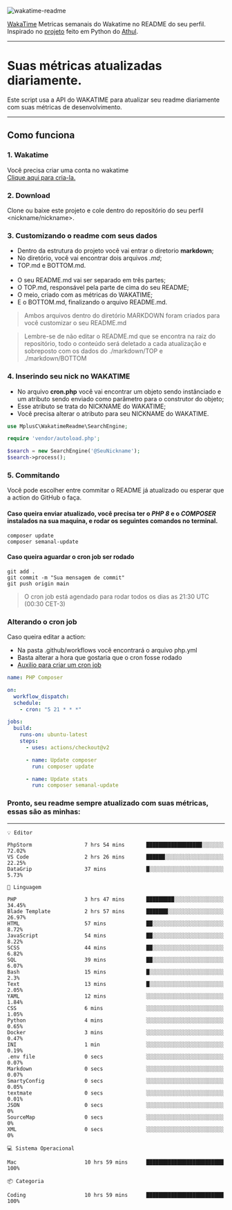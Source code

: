 ![wakatime-readme](https://socialify.git.ci/bymatheus/wakatime-readme/image?description=1&descriptionEditable=M%C3%A9tricas%20semanais%20do%20Wakatime%20no%20seu%20README%20de%20perfil.&font=KoHo&forks=1&language=1&owner=1&pattern=Signal&stargazers=1&theme=Dark)

[WakaTime](https://wakatime.com) Metricas semanais do Wakatime no README do seu perfil. <br>
Inspirado no [projeto](https://github.com/athul/waka-readme) feito em Python do [Athul](https://github.com/athul).
___

# Suas métricas atualizadas diariamente.
Este script usa a API do WAKATIME para atualizar seu readme diariamente com suas métricas de desenvolvimento.

___

## Como funciona

### 1. Wakatime
Você precisa criar uma conta no wakatime <br>
[Clique aqui para cria-la.](https://wakatime.com) 

### 2. Download
Clone ou baixe este projeto e cole dentro do repositório do seu perfil <nickname/nickname>.

### 3. Customizando o readme com seus dados
- Dentro da estrutura do projeto você vai entrar o diretorio **markdown**;  
- No diretório, você vai encontrar dois arquivos *.md*;
- TOP.md e BOTTOM.md.
<br><br>
- O seu README.md vai ser separado em três partes; 
- O TOP.md, responsável pela parte de cima do seu README;
- O meio, criado com as métricas do WAKATIME;
- E o BOTTOM.md, finalizando o arquivo README.md.<br>

> Ambos arquivos dentro do diretório MARKDOWN foram criados para você customizar o seu README.md

> Lembre-se de não editar o README.md que se encontra na raiz do repositório, todo o conteúdo será deletado a cada atualização e sobreposto com os dados do ./markdown/TOP e ./markdown/BOTTOM

### 4. Inserindo seu nick no WAKATIME
- No arquivo **cron.php** você vai encontrar um objeto sendo instânciado e um atributo sendo enviado como parâmetro para o construtor do objeto;
- Esse atributo se trata do NICKNAME do WAKATIME;
- Você precisa alterar o atributo para seu NICKNAME do WAKATIME.

```php
use MplusC\WakatimeReadme\SearchEngine;

require 'vendor/autoload.php';

$search = new SearchEngine('@SeuNickname');
$search->process();
```

### 5. Commitando
Você pode escolher entre commitar o README já atualizado ou esperar que a action do GitHub o faça. <br>

#### Caso queira enviar atualizado, você precisa ter o *PHP 8* e o *COMPOSER* instalados na sua maquina, e rodar os seguintes comandos no terminal.
```composer
composer update
composer semanal-update 
```

#### Caso queira aguardar o cron job ser rodado 
```git 
git add .
git commit -m "Sua mensagem de commit"
git push origin main
```

>O cron job está agendado para rodar todos os dias as 21:30 UTC (00:30 CET-3) 

### Alterando o cron job
Caso queira editar a action:

- Na pasta .github/workflows você encontrará o arquivo php.yml
- Basta alterar a hora que gostaria que o cron fosse rodado
- [Auxilio para criar um cron job](https://crontab.guru)

```yml
name: PHP Composer

on:
  workflow_dispatch:
  schedule:
    - cron: "5 21 * * *"

jobs:
  build:
    runs-on: ubuntu-latest
    steps:
      - uses: actions/checkout@v2

      - name: Update composer
        run: composer update

      - name: Update stats
        run: composer semanal-update
```

### Pronto, seu readme sempre atualizado com suas métricas, essas são as minhas:

___
```text
💡 Editor

PhpStorm                 7 hrs 54 mins       ██████████████████░░░░░░░     72.02%
VS Code                  2 hrs 26 mins       ██████░░░░░░░░░░░░░░░░░░░     22.25%
DataGrip                 37 mins             █░░░░░░░░░░░░░░░░░░░░░░░░      5.73%
```
```text
💬 Linguagem

PHP                      3 hrs 47 mins       █████████░░░░░░░░░░░░░░░░     34.45%
Blade Template           2 hrs 57 mins       ███████░░░░░░░░░░░░░░░░░░     26.97%
HTML                     57 mins             ██░░░░░░░░░░░░░░░░░░░░░░░      8.72%
JavaScript               54 mins             ██░░░░░░░░░░░░░░░░░░░░░░░      8.22%
SCSS                     44 mins             ██░░░░░░░░░░░░░░░░░░░░░░░      6.82%
SQL                      39 mins             ██░░░░░░░░░░░░░░░░░░░░░░░      6.07%
Bash                     15 mins             █░░░░░░░░░░░░░░░░░░░░░░░░       2.3%
Text                     13 mins             █░░░░░░░░░░░░░░░░░░░░░░░░      2.05%
YAML                     12 mins             ░░░░░░░░░░░░░░░░░░░░░░░░░      1.84%
CSS                      6 mins              ░░░░░░░░░░░░░░░░░░░░░░░░░      1.05%
Python                   4 mins              ░░░░░░░░░░░░░░░░░░░░░░░░░      0.65%
Docker                   3 mins              ░░░░░░░░░░░░░░░░░░░░░░░░░      0.47%
INI                      1 min               ░░░░░░░░░░░░░░░░░░░░░░░░░      0.19%
.env file                0 secs              ░░░░░░░░░░░░░░░░░░░░░░░░░      0.07%
Markdown                 0 secs              ░░░░░░░░░░░░░░░░░░░░░░░░░      0.07%
SmartyConfig             0 secs              ░░░░░░░░░░░░░░░░░░░░░░░░░      0.05%
textmate                 0 secs              ░░░░░░░░░░░░░░░░░░░░░░░░░      0.01%
JSON                     0 secs              ░░░░░░░░░░░░░░░░░░░░░░░░░         0%
SourceMap                0 secs              ░░░░░░░░░░░░░░░░░░░░░░░░░         0%
XML                      0 secs              ░░░░░░░░░░░░░░░░░░░░░░░░░         0%
```
```text
💻 Sistema Operacional

Mac                      10 hrs 59 mins      █████████████████████████       100%
```
```text
📦 Categoria

Coding                   10 hrs 59 mins      █████████████████████████       100%
```
